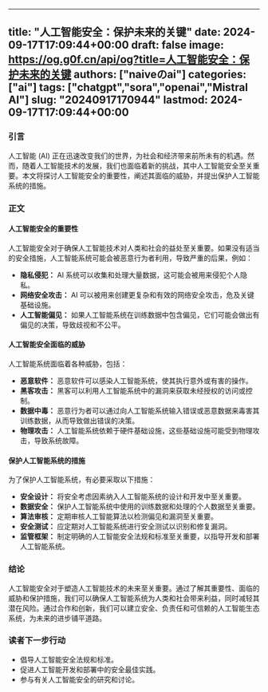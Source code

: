 
---
title: "人工智能安全：保护未来的关键"
date: 2024-09-17T17:09:44+00:00
draft: false
image: https://og.g0f.cn/api/og?title=人工智能安全：保护未来的关键
authors: ["naiveのai"]
categories: ["ai"]
tags: ["chatgpt","sora","openai","Mistral AI"]
slug: "20240917170944"
lastmod: 2024-09-17T17:09:44+00:00
---
### 引言

人工智能 (AI) 正在迅速改变我们的世界，为社会和经济带来前所未有的机遇。然而，随着人工智能技术的发展，我们也面临着新的挑战，其中人工智能安全至关重要。本文将探讨人工智能安全的重要性，阐述其面临的威胁，并提出保护人工智能系统的措施。

### 正文

#### 人工智能安全的重要性

人工智能安全对于确保人工智能技术对人类和社会的益处至关重要。如果没有适当的安全措施，人工智能系统可能会被恶意行为者利用，导致严重的后果，例如：

* **隐私侵犯：** AI 系统可以收集和处理大量数据，这可能会被用来侵犯个人隐私。
* **网络安全攻击：** AI 可以被用来创建更复杂和有效的网络安全攻击，危及关键基础设施。
* **人工智能偏见：** 如果人工智能系统在训练数据中包含偏见，它们可能会做出有偏见的决策，导致歧视和不公平。

#### 人工智能安全面临的威胁

人工智能系统面临着各种威胁，包括：

* **恶意软件：** 恶意软件可以感染人工智能系统，使其执行意外或有害的操作。
* **黑客攻击：** 黑客可以利用人工智能系统中的漏洞来获取未经授权的访问或控制。
* **数据中毒：** 恶意行为者可以通过向人工智能系统输入错误或恶意数据来毒害其训练数据，从而导致做出错误的决策。
* **物理攻击：** 人工智能系统依赖于硬件基础设施，这些基础设施可能受到物理攻击，导致系统故障。

#### 保护人工智能系统的措施

为了保护人工智能系统，有必要采取以下措施：

* **安全设计：** 将安全考虑因素纳入人工智能系统的设计和开发中至关重要。
* **数据安全：** 保护人工智能系统中使用的训练数据和处理的个人数据至关重要。
* **算法审核：** 定期审核人工智能算法以检测偏见和漏洞至关重要。
* **安全测试：** 应定期对人工智能系统进行安全测试以识别和修复漏洞。
* **监管框架：** 制定明确的人工智能安全法规和标准至关重要，以指导开发和部署人工智能系统。

### 结论

人工智能安全对于塑造人工智能技术的未来至关重要。通过了解其重要性、面临的威胁和保护措施，我们可以确保人工智能系统为人类和社会带来利益，同时减轻其潜在风险。通过合作和创新，我们可以建立安全、负责任和可信赖的人工智能生态系统，为未来的进步铺平道路。

### 读者下一步行动

* 倡导人工智能安全法规和标准。
* 促进人工智能开发和部署中的安全最佳实践。
* 参与有关人工智能安全的研究和讨论。
